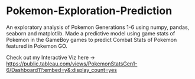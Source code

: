 # Pokemon-Exploration-Prediction
An exploratory analysis of Pokemon Generations 1-6 using numpy, pandas, seaborn and matplotlib.
Made a predictive model using game stats of Pokemon in the GameBoy games to predict Combat Stats of Pokemon featured in Pokemon GO. 

Check out my Interactive Viz here -> https://public.tableau.com/views/PokemonStatsGen1-6/Dashboard1?:embed=y&:display_count=yes
